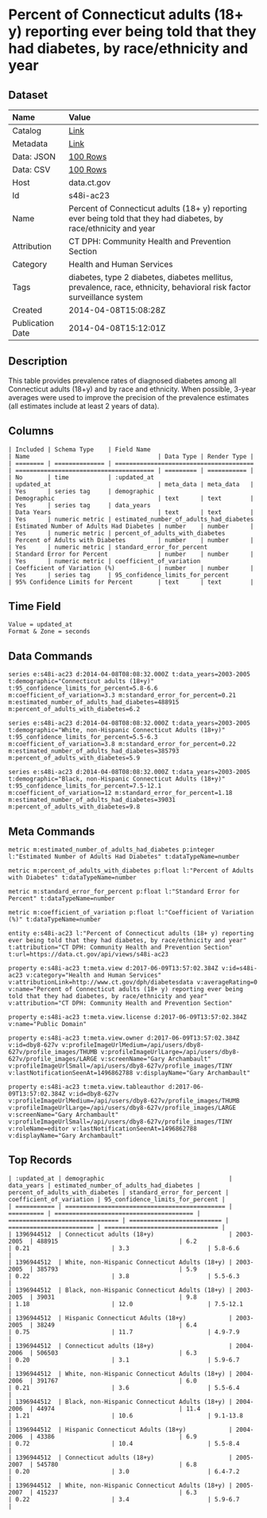 # Percent of Connecticut adults (18+ y) reporting ever being told that they had diabetes, by race/ethnicity and year

## Dataset

| Name | Value |
| :--- | :---- |
| Catalog | [Link](https://catalog.data.gov/dataset/percent-of-connecticut-adults-18-y-reporting-ever-being-told-that-they-had-diabetes-by-rac) |
| Metadata | [Link](https://data.ct.gov/api/views/s48i-ac23) |
| Data: JSON | [100 Rows](https://data.ct.gov/api/views/s48i-ac23/rows.json?max_rows=100) |
| Data: CSV | [100 Rows](https://data.ct.gov/api/views/s48i-ac23/rows.csv?max_rows=100) |
| Host | data.ct.gov |
| Id | s48i-ac23 |
| Name | Percent of Connecticut adults (18+ y) reporting ever being told that they had diabetes, by race/ethnicity and year |
| Attribution | CT DPH: Community Health and Prevention Section |
| Category | Health and Human Services |
| Tags | diabetes, type 2 diabetes, diabetes mellitus, prevalence, race, ethnicity, behavioral risk factor surveillance system |
| Created | 2014-04-08T15:08:28Z |
| Publication Date | 2014-04-08T15:12:01Z |

## Description

This table provides prevalence rates of diagnosed diabetes among all Connecticut adults (18+y) and by race and ethnicity.  When possible, 3-year averages were used to improve the precision of the prevalence estimates (all estimates include at least 2 years of data).

## Columns

```ls
| Included | Schema Type    | Field Name                              | Name                                    | Data Type | Render Type |
| ======== | ============== | ======================================= | ======================================= | ========= | =========== |
| No       | time           | :updated_at                             | updated_at                              | meta_data | meta_data   |
| Yes      | series tag     | demographic                             | Demographic                             | text      | text        |
| Yes      | series tag     | data_years                              | Data Years                              | text      | text        |
| Yes      | numeric metric | estimated_number_of_adults_had_diabetes | Estimated Number of Adults Had Diabetes | number    | number      |
| Yes      | numeric metric | percent_of_adults_with_diabetes         | Percent of Adults with Diabetes         | number    | number      |
| Yes      | numeric metric | standard_error_for_percent              | Standard Error for Percent              | number    | number      |
| Yes      | numeric metric | coefficient_of_variation                | Coefficient of Variation (%)            | number    | number      |
| Yes      | series tag     | 95_confidence_limits_for_percent        | 95% Confidence Limits for Percent       | text      | text        |
```

## Time Field

```ls
Value = updated_at
Format & Zone = seconds
```

## Data Commands

```ls
series e:s48i-ac23 d:2014-04-08T08:08:32.000Z t:data_years=2003-2005 t:demographic="Connecticut adults (18+y)" t:95_confidence_limits_for_percent=5.8-6.6 m:coefficient_of_variation=3.3 m:standard_error_for_percent=0.21 m:estimated_number_of_adults_had_diabetes=488915 m:percent_of_adults_with_diabetes=6.2

series e:s48i-ac23 d:2014-04-08T08:08:32.000Z t:data_years=2003-2005 t:demographic="White, non-Hispanic Connecticut Adults (18+y)" t:95_confidence_limits_for_percent=5.5-6.3 m:coefficient_of_variation=3.8 m:standard_error_for_percent=0.22 m:estimated_number_of_adults_had_diabetes=385793 m:percent_of_adults_with_diabetes=5.9

series e:s48i-ac23 d:2014-04-08T08:08:32.000Z t:data_years=2003-2005 t:demographic="Black, non-Hispanic Connecticut Adults (18+y)" t:95_confidence_limits_for_percent=7.5-12.1 m:coefficient_of_variation=12 m:standard_error_for_percent=1.18 m:estimated_number_of_adults_had_diabetes=39031 m:percent_of_adults_with_diabetes=9.8
```

## Meta Commands

```ls
metric m:estimated_number_of_adults_had_diabetes p:integer l:"Estimated Number of Adults Had Diabetes" t:dataTypeName=number

metric m:percent_of_adults_with_diabetes p:float l:"Percent of Adults with Diabetes" t:dataTypeName=number

metric m:standard_error_for_percent p:float l:"Standard Error for Percent" t:dataTypeName=number

metric m:coefficient_of_variation p:float l:"Coefficient of Variation (%)" t:dataTypeName=number

entity e:s48i-ac23 l:"Percent of Connecticut adults (18+ y) reporting ever being told that they had diabetes, by race/ethnicity and year" t:attribution="CT DPH: Community Health and Prevention Section" t:url=https://data.ct.gov/api/views/s48i-ac23

property e:s48i-ac23 t:meta.view d:2017-06-09T13:57:02.384Z v:id=s48i-ac23 v:category="Health and Human Services" v:attributionLink=http://www.ct.gov/dph/diabetesdata v:averageRating=0 v:name="Percent of Connecticut adults (18+ y) reporting ever being told that they had diabetes, by race/ethnicity and year" v:attribution="CT DPH: Community Health and Prevention Section"

property e:s48i-ac23 t:meta.view.license d:2017-06-09T13:57:02.384Z v:name="Public Domain"

property e:s48i-ac23 t:meta.view.owner d:2017-06-09T13:57:02.384Z v:id=dby8-627v v:profileImageUrlMedium=/api/users/dby8-627v/profile_images/THUMB v:profileImageUrlLarge=/api/users/dby8-627v/profile_images/LARGE v:screenName="Gary Archambault" v:profileImageUrlSmall=/api/users/dby8-627v/profile_images/TINY v:lastNotificationSeenAt=1496862788 v:displayName="Gary Archambault"

property e:s48i-ac23 t:meta.view.tableauthor d:2017-06-09T13:57:02.384Z v:id=dby8-627v v:profileImageUrlMedium=/api/users/dby8-627v/profile_images/THUMB v:profileImageUrlLarge=/api/users/dby8-627v/profile_images/LARGE v:screenName="Gary Archambault" v:profileImageUrlSmall=/api/users/dby8-627v/profile_images/TINY v:roleName=editor v:lastNotificationSeenAt=1496862788 v:displayName="Gary Archambault"
```

## Top Records

```ls
| :updated_at | demographic                                   | data_years | estimated_number_of_adults_had_diabetes | percent_of_adults_with_diabetes | standard_error_for_percent | coefficient_of_variation | 95_confidence_limits_for_percent | 
| =========== | ============================================= | ========== | ======================================= | =============================== | ========================== | ======================== | ================================ | 
| 1396944512  | Connecticut adults (18+y)                     | 2003-2005  | 488915                                  | 6.2                             | 0.21                       | 3.3                      | 5.8-6.6                          | 
| 1396944512  | White, non-Hispanic Connecticut Adults (18+y) | 2003-2005  | 385793                                  | 5.9                             | 0.22                       | 3.8                      | 5.5-6.3                          | 
| 1396944512  | Black, non-Hispanic Connecticut Adults (18+y) | 2003-2005  | 39031                                   | 9.8                             | 1.18                       | 12.0                     | 7.5-12.1                         | 
| 1396944512  | Hispanic Connecticut Adults (18+y)            | 2003-2005  | 38249                                   | 6.4                             | 0.75                       | 11.7                     | 4.9-7.9                          | 
| 1396944512  | Connecticut adults (18+y)                     | 2004-2006  | 506503                                  | 6.3                             | 0.20                       | 3.1                      | 5.9-6.7                          | 
| 1396944512  | White, non-Hispanic Connecticut Adults (18+y) | 2004-2006  | 391767                                  | 6.0                             | 0.21                       | 3.6                      | 5.5-6.4                          | 
| 1396944512  | Black, non-Hispanic Connecticut Adults (18+y) | 2004-2006  | 44974                                   | 11.4                            | 1.21                       | 10.6                     | 9.1-13.8                         | 
| 1396944512  | Hispanic Connecticut Adults (18+y)            | 2004-2006  | 43386                                   | 6.9                             | 0.72                       | 10.4                     | 5.5-8.4                          | 
| 1396944512  | Connecticut adults (18+y)                     | 2005-2007  | 545780                                  | 6.8                             | 0.20                       | 3.0                      | 6.4-7.2                          | 
| 1396944512  | White, non-Hispanic Connecticut Adults (18+y) | 2005-2007  | 415237                                  | 6.3                             | 0.22                       | 3.4                      | 5.9-6.7                          | 
```